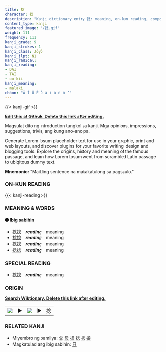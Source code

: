 ```yaml
---
title: 捻
character: 捻
description: "Kanji dictionary entry 捻: meaning, on-kun reading, compounds, origin, related kanji"
content_type: kanji
featured_image: "/捻.gif"
weight: 111
frequency: 111
kanji_grade: 9
kanji_strokes: 1
kanji_class: Jōyō
kanji_jlpt: N1
kanji_radical: 
kanji_reading: 
- DAI
- TAI
- oo-kii
kanji_meaning:
- malaki
chōon: "Ā Ī Ū Ē Ō ā ī ū ē ō ’"
---
```

[//]: # (Don't edit the line below. Kanji animated GIF code is automatically generated.)
{{< kanji-gif >}}

[//]: # (Edit below this line.)

**[Edit this at Github. Delete this link after editing.](https://github.com/tim0g/tim/tree/main/content/kanji/捻/index.md)**

Magsulat dito ng introduction tungkol sa kanji. Mga opinions, impressions, suggestions, trivia, ang kung ano-ano pa.

Generate Lorem Ipsum placeholder text for use in your graphic, print and web layouts, and discover plugins for your favorite writing, design and blogging tools. Explore the origins, history and meaning of the famous passage, and learn how Lorem Ipsum went from scrambled Latin passage to ubiqitous dummy text.
 
**Mnemonic:** "Maikling sentence na makakatulong sa pagsaulo."

### ON-KUN READING

[//]: # (Don't edit the line below. ON-KUN READING code is automatically generated.)
{{< kanji-reading >}}

### MEANING & WORDS

#### ➊ **Ibig sabihin**
  - [捻](../捻)[捻](../捻)　***reading***　meaning
  - [捻](../捻)[捻](../捻)　***reading***　meaning
  - [捻](../捻)[捻](../捻)　***reading***　meaning
  - [捻](../捻)[捻](../捻)　***reading***　meaning

### SPECIAL READING
  - [捻](../捻)[捻](../捻)　***reading***　meaning

### ORIGIN

**[Search Wiktionary. Delete this link after editing.](https://wiktionary.org/wiki/捻)**
<table class="kanji-table"><tr><td>
<img src="60px-捻-bronze.svg.png">
</td><td>▶</td><td>
<img src="60px-捻-oracle.svg.png">
</td><td>▶</td>
<td class="kanji-origin">捻</td>
</tr></table>

### RELATED KANJI
- Miyembro ng pamilya: [父](../父) [母](../母) [捻](../捻) [捻](../捻) [捻](../捻) [娘](../娘)
- Magkatulad ang ibig sabihin: [日](../日)

